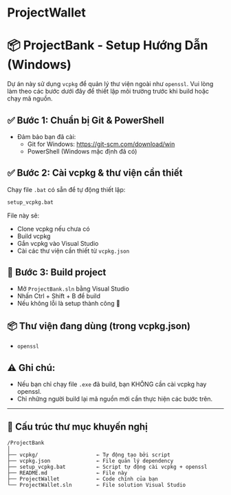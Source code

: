 # ProjectWallet

# 📦 ProjectBank - Setup Hướng Dẫn (Windows)

Dự án này sử dụng `vcpkg` để quản lý thư viện ngoài như `openssl`. Vui lòng làm theo các bước dưới đây để thiết lập môi trường trước khi build hoặc chạy mã nguồn.

## ✅ Bước 1: Chuẩn bị Git & PowerShell

- Đảm bảo bạn đã cài:
  - Git for Windows: https://git-scm.com/download/win
  - PowerShell (Windows mặc định đã có)

## ✅ Bước 2: Cài vcpkg & thư viện cần thiết

Chạy file `.bat` có sẵn để tự động thiết lập:

```sh
setup_vcpkg.bat
```

File này sẽ:

- Clone vcpkg nếu chưa có
- Build vcpkg
- Gắn vcpkg vào Visual Studio
- Cài các thư viện cần thiết từ `vcpkg.json`

## 🧪 Bước 3: Build project

- Mở `ProjectBank.sln` bằng Visual Studio
- Nhấn Ctrl + Shift + B để build
- Nếu không lỗi là setup thành công 🎉

## 📦 Thư viện đang dùng (trong vcpkg.json)

- `openssl`

## ⚠️ Ghi chú:

- Nếu bạn chỉ chạy file `.exe` đã build, bạn KHÔNG cần cài vcpkg hay openssl.
- Chỉ những người build lại mã nguồn mới cần thực hiện các bước trên.

---

## 📂 Cấu trúc thư mục khuyến nghị

```
/ProjectBank
│
├── vcpkg/                   ← Tự động tạo bởi script
├── vcpkg.json               ← File quản lý dependency
├── setup_vcpkg.bat          ← Script tự động cài vcpkg + openssl
├── README.md                ← File này
├── ProjectWallet            ← Code chính của bạn
└── ProjectWallet.sln        ← File solution Visual Studio
```
